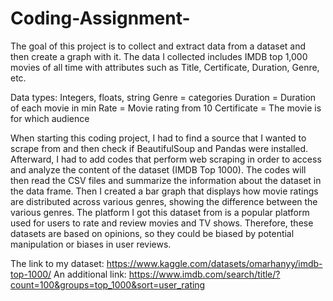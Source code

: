 # Coding-Assignment-
The goal of this project is to collect and extract data from a dataset and then create a graph with it. 
The data I collected includes IMDB top 1,000 movies of all time with attributes such as Title, Certificate, Duration, Genre, etc.

Data types: Integers, floats, string
Genre = categories 
Duration = Duration of each movie in min
Rate = Movie rating from 10
Certificate = The movie is for which audience

When starting this coding project, I had to find a source that I wanted to scrape from and then check if  BeautifulSoup and Pandas were installed. Afterward, I had to add codes that perform web scraping in order to access and analyze the content of the dataset (IMDB Top 1000). The codes will then read the CSV files and summarize the information about the dataset in the data frame. Then I created a bar graph that displays how movie ratings are distributed across various genres, showing the difference between the various genres. 
The platform I got this dataset from is a popular platform used for users to rate and review movies and TV shows. Therefore, these datasets are based on opinions, so they could be biased by potential manipulation or biases in user reviews. 

The link to my dataset: https://www.kaggle.com/datasets/omarhanyy/imdb-top-1000/
An additional link: https://www.imdb.com/search/title/?count=100&groups=top_1000&sort=user_rating


